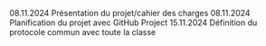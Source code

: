 08.11.2024 Présentation du projet/cahier des charges
08.11.2024 Planification du projet avec GitHub Project
15.11.2024 Définition du protocole commun avec toute la classe